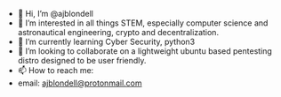 - 👋 Hi, I’m @ajblondell
- 👀 I’m interested in all things STEM, especially computer science and astronautical engineering, crypto and decentralization.
- 🌱 I’m currently learning Cyber Security, python3
- 💞️ I’m looking to collaborate on a lightweight ubuntu based pentesting distro designed to be user friendly.
- 📫 How to reach me:
- email: ajblondell@protonmail.com

<!---
ajblondell/ajblondell is a ✨ special ✨ repository because its `README.md` (this file) appears on your GitHub profile.
You can click the Preview link to take a look at your changes.
--->
